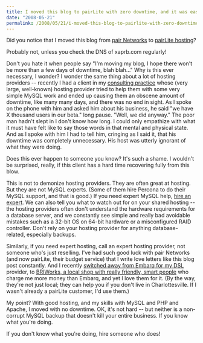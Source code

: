 ```yaml
---
title: I moved this blog to pairLite with zero downtime, and it was easy
date: "2008-05-21"
permalink: /2008/05/21/i-moved-this-blog-to-pairlite-with-zero-downtime-and-it-was-easy/
---
```

Did you notice that I moved this blog from [pair Networks][1] to [pairLite hosting][2]?

Probably not, unless you check the DNS of xaprb.com regularly!

Don't you hate it when people say "I'm moving my blog, I hope there won't be more than a few days of downtime, blah blah&#8230;" Why is this ever necessary, I wonder? I wonder the same thing about a lot of hosting providers -- recently I had a client in my [consulting practice][3] whose (very large, well-known) hosting provider tried to help them with some very simple MySQL work and ended up causing them an obscene amount of downtime, like many many days, and there was no end in sight. As I spoke on the phone with him and asked him about his business, he said "we have X thousand users in our beta." long pause. "Well, we did anyway." The poor man hadn't slept in I don't know how long. I could only empathize with what it must have felt like to say those words in that mental and physical state. And as I spoke with him I had to tell him, cringing as I said it, that his downtime was completely unnecessary. His host was utterly ignorant of what they were doing.

Does this ever happen to someone you know? It's such a shame. I wouldn't be surprised, really, if this client has a hard time recovering fully from this blow.

This is not to demonize hosting providers. They are often great at hosting. But they are not MySQL experts. (Some of them hire Percona to do their MySQL support, and that is good.) If you need expert MySQL help, [hire an expert][3]. We can also tell you what to watch out for on your shared hosting -- the hosting providers often don't understand the hardware requirements for a database server, and we constantly see simple and really bad avoidable mistakes such as a 32-bit OS on 64-bit hardware or a misconfigured RAID controller. Don't rely on your hosting provider for anything database-related, especially backups.

Similarly, if you need expert hosting, call an expert hosting provider, not someone who's just reselling. I've had such good luck with pair Networks (and now pairLite, their budget service) that I write love letters like this blog post constantly. And I recently [switched away from Embarq for my DSL][4] provider, to [BRIWorks, a local shop with really friendly, smart people][5] who charge me more money than Embarq, and yet I love them for it. (By the way, they're not just local; they can help you if you don't live in Charlottesville. If I wasn't already a pairLite customer, I'd use them.)

My point? With good hosting, and my skills with MySQL and PHP and Apache, I moved with no downtime. OK, it's not hard -- but neither is a non-corrupt MySQL backup that doesn't kill your entire business. If you know what you're doing.

If you don't know what you're doing, hire someone who does!

 [1]: http://www.pair.com/
 [2]: http://www.pairlite.com/
 [3]: http://www.percona.com/
 [4]: http://www.xaprb.com/blog/2007/11/23/why-is-embarq-hijacking-my-dns/
 [5]: http://www.briworks.com/
